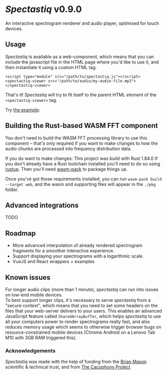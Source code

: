 # *Spectastiq* v0.9.0
An interactive spectrogram renderer and audio player, optimised for touch devices.

## Usage
*Spectastiq* is available as a web-component, which means that you can include the javascript file in the HTML 
page where you'd like to use it, and then instantiate it using a custom HTML tag.

```
<script type="module" src="/path/to/spectastiq.js"></script>
<spectastiq-viewer src="/path/to/audio/my-audio-file.mp3"></spectastiq-viewer>
```

That's it!  *Spectastiq* will try to fit itself to the parent HTML element of the `<spectastiq-viewer>` tag.

Try [the example](https://hardiesoft.com/spectastiq/):

## Building the Rust-based WASM FFT component

You don't need to build the WASM FFT processing library to use this component – that's only required if you
want to make changes to how the audio chunks are processed into frequency distribution data.

If you do want to make changes:
This project was build with Rust 1.84.0
If you don't already have a Rust toolchain installed you'll need to do so using [rustup](https://rustup.rs/).
Then you'll need [wasm-pack](https://rustwasm.github.io/wasm-pack/installer/) to package things up.

Once you've got those requirements installed, you can run `wasm-pack build --target web`, and the wasm and supporting
files will appear in the `./pkg` folder.

## Advanced integrations

TODO

## Roadmap
- More advanced interpolation of already rendered spectrogram fragments for a smoother interactive experience.
- Support displaying your spectrograms with a logarithmic scale.
- VueJS and React wrappers + examples

## Known issues
For longer audio clips (more than 1 minute), *spectastiq* can run into issues on low-end mobile devices.  
To best support longer clips, it's necessary to serve *spectastiq* from a "secure context", which means that you need to 
set some headers on the files that your web-server delivers to your users. 
This enables an advanced JavaScript feature called `SharedArrayBuffer`, which helps *spectastiq* to use all your 
computers power to render spectrograms really fast, and also reduces memory usage which seems to otherwise trigger 
browser bugs on resource-constrained mobile devices (Chrome Android on a Lenovo Tab M10 with 3GB RAM triggered this).

### Acknowledgements

*Spectastiq* was made with the help of funding from the [Brian Mason](https://brianmasontrust.org/) scientific & 
technical trust, and from [The Cacophony Project](https://cacophony.org.nz)
